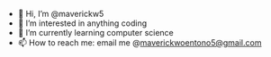 - 👋 Hi, I’m @maverickw5
- 👀 I’m interested in anything coding
- 🌱 I’m currently learning computer science
- 📫 How to reach me: email me @maverickwoentono5@gmail.com
